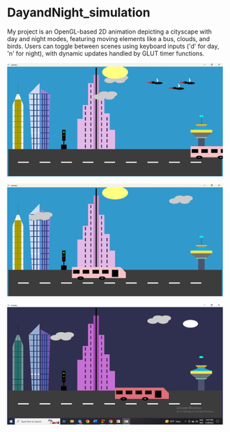 # DayandNight_simulation
My project is an OpenGL-based 2D animation depicting a cityscape with day and night modes, featuring moving elements like a bus, clouds, and birds. Users can toggle between scenes using keyboard inputs ('d' for day, 'n' for night), with dynamic updates handled by GLUT timer functions.

![image alt](https://github.com/Fowzia15/DayandNight_simulation/blob/05c2ecfccb7d3906b3fc4fa89d830aa59f443596/Screenshot%202025-04-29%20165037.png)

![image alt](https://github.com/Fowzia15/DayandNight_simulation/blob/69edfa698c4978bfa2744cf4d43a195e4bc3e528/outputimage2.png)

![image alt](https://github.com/Fowzia15/DayandNight_simulation/blob/0a79386e3520e425176df3a739706f4265bb6c62/output3_nightview.png)
